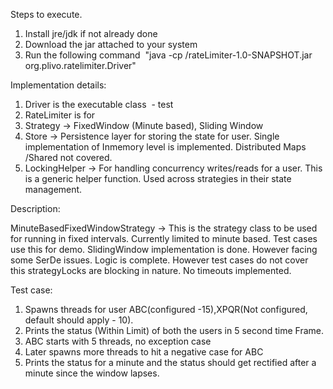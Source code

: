 Steps to execute.
1. Install jre/jdk if not already done
2. Download the jar attached to your system
3. Run the following command  "java -cp <Download path>/rateLimiter-1.0-SNAPSHOT.jar org.plivo.ratelimiter.Driver"

Implementation details:

1. Driver is the executable class  - test
2. RateLimiter is for
3. Strategy -> FixedWindow (Minute based), Sliding Window
4. Store -> Persistence layer for storing the state for user. Single implementation of Inmemory level is implemented. Distributed Maps /Shared not covered.
5. LockingHelper -> For handling concurrency writes/reads for a user. This is a generic helper function. Used across strategies in their state management.

Description:

MinuteBasedFixedWindowStrategy -> This is the strategy class to be used for running in fixed intervals. Currently limited to minute based. Test cases use this for demo.
SlidingWindow implementation is done. However facing some SerDe issues. Logic is complete. However test cases do not cover this strategyLocks are blocking in nature. No timeouts implemented.

Test case:
1. Spawns threads for user ABC(configured -15),XPQR(Not configured, default should apply - 10).
2. Prints the status (Within Limit) of both the users in 5 second time Frame.
3. ABC starts with 5 threads, no exception case
4. Later spawns more threads to hit a negative case for ABC
5. Prints the status for a minute and the status should get rectified after a minute since the window lapses.



